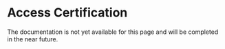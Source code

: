 # Access Certification

The documentation is not yet available for this page and will be completed in the near future.
